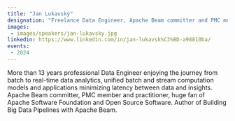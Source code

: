 ```yaml
---
title: "Jan Lukavský"
designation: "Freelance Data Engineer, Apache Beam committer and PMC member"
images:
 - images/speakers/jan-lukavsky.jpg
linkedin: https://www.linkedin.com/in/jan-lukavsk%C3%BD-a98810ba/
events:
 - 2024
---
```


More than 13 years professional Data Engineer enjoying the journey from batch to real-time data analytics, unified batch and stream computation models and applications minimizing latency between data and insights. Apache Beam committer, PMC member and practitioner, huge fan of Apache Software Foundation and Open Source Software. Author of Building Big Data Pipelines with Apache Beam.